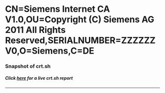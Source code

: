 # CN=Siemens Internet CA V1.0,OU=Copyright (C) Siemens AG 2011 All Rights Reserved,SERIALNUMBER=ZZZZZZV0,O=Siemens,C=DE
### Snapshot of crt.sh
##### Click [here](https://crt.sh/?q=Serial_01AA1962) for a live crt.sh report

---
